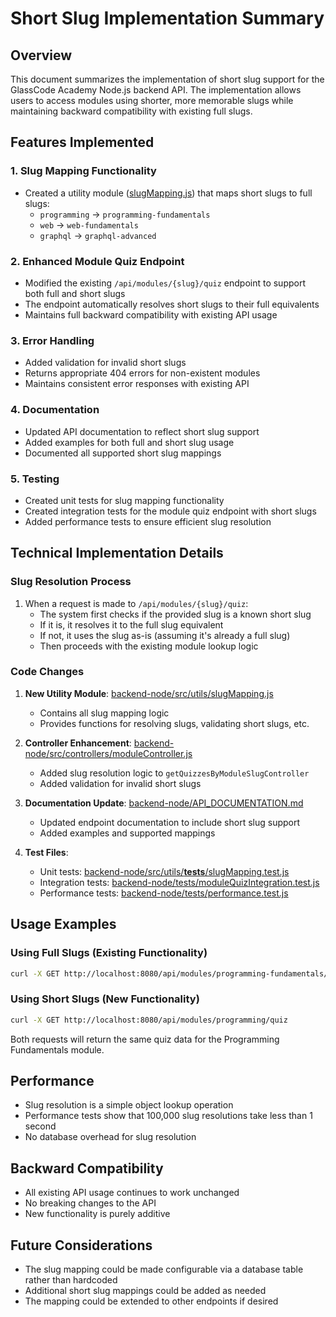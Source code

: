 # Short Slug Implementation Summary

## Overview
This document summarizes the implementation of short slug support for the GlassCode Academy Node.js backend API. The implementation allows users to access modules using shorter, more memorable slugs while maintaining backward compatibility with existing full slugs.

## Features Implemented

### 1. Slug Mapping Functionality
- Created a utility module ([slugMapping.js](file:///Users/veland/GlassCodeAcademy/backend-node/src/utils/slugMapping.js)) that maps short slugs to full slugs:
  - `programming` → `programming-fundamentals`
  - `web` → `web-fundamentals`
  - `graphql` → `graphql-advanced`

### 2. Enhanced Module Quiz Endpoint
- Modified the existing `/api/modules/{slug}/quiz` endpoint to support both full and short slugs
- The endpoint automatically resolves short slugs to their full equivalents
- Maintains full backward compatibility with existing API usage

### 3. Error Handling
- Added validation for invalid short slugs
- Returns appropriate 404 errors for non-existent modules
- Maintains consistent error responses with existing API

### 4. Documentation
- Updated API documentation to reflect short slug support
- Added examples for both full and short slug usage
- Documented all supported short slug mappings

### 5. Testing
- Created unit tests for slug mapping functionality
- Created integration tests for the module quiz endpoint with short slugs
- Added performance tests to ensure efficient slug resolution

## Technical Implementation Details

### Slug Resolution Process
1. When a request is made to `/api/modules/{slug}/quiz`:
   - The system first checks if the provided slug is a known short slug
   - If it is, it resolves it to the full slug equivalent
   - If not, it uses the slug as-is (assuming it's already a full slug)
   - Then proceeds with the existing module lookup logic

### Code Changes
1. **New Utility Module**: [backend-node/src/utils/slugMapping.js](file:///Users/veland/GlassCodeAcademy/backend-node/src/utils/slugMapping.js)
   - Contains all slug mapping logic
   - Provides functions for resolving slugs, validating short slugs, etc.

2. **Controller Enhancement**: [backend-node/src/controllers/moduleController.js](file:///Users/veland/GlassCodeAcademy/backend-node/src/controllers/moduleController.js)
   - Added slug resolution logic to `getQuizzesByModuleSlugController`
   - Added validation for invalid short slugs

3. **Documentation Update**: [backend-node/API_DOCUMENTATION.md](file:///Users/veland/GlassCodeAcademy/backend-node/API_DOCUMENTATION.md)
   - Updated endpoint documentation to include short slug support
   - Added examples and supported mappings

4. **Test Files**:
   - Unit tests: [backend-node/src/utils/__tests__/slugMapping.test.js](file:///Users/veland/GlassCodeAcademy/backend-node/src/utils/__tests__/slugMapping.test.js)
   - Integration tests: [backend-node/tests/moduleQuizIntegration.test.js](file:///Users/veland/GlassCodeAcademy/backend-node/tests/moduleQuizIntegration.test.js)
   - Performance tests: [backend-node/tests/performance.test.js](file:///Users/veland/GlassCodeAcademy/backend-node/tests/performance.test.js)

## Usage Examples

### Using Full Slugs (Existing Functionality)
```bash
curl -X GET http://localhost:8080/api/modules/programming-fundamentals/quiz
```

### Using Short Slugs (New Functionality)
```bash
curl -X GET http://localhost:8080/api/modules/programming/quiz
```

Both requests will return the same quiz data for the Programming Fundamentals module.

## Performance
- Slug resolution is a simple object lookup operation
- Performance tests show that 100,000 slug resolutions take less than 1 second
- No database overhead for slug resolution

## Backward Compatibility
- All existing API usage continues to work unchanged
- No breaking changes to the API
- New functionality is purely additive

## Future Considerations
- The slug mapping could be made configurable via a database table rather than hardcoded
- Additional short slug mappings could be added as needed
- The mapping could be extended to other endpoints if desired